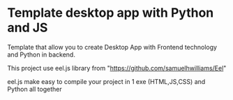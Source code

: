 # Template desktop app with Python and JS

Template that allow you to create Desktop App with Frontend technology and Python in backend.

This project use eel.js library from "https://github.com/samuelhwilliams/Eel"

eel.js make easy to compile your project in 1 exe (HTML,JS,CSS) and Python all together
